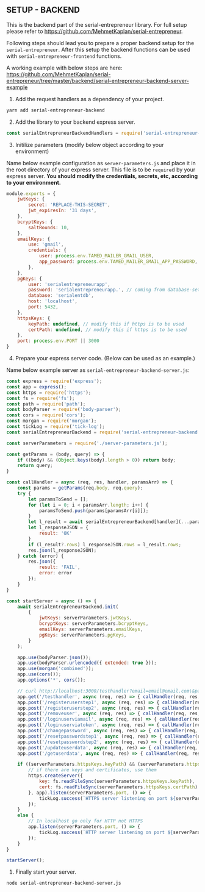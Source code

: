 ## SETUP - BACKEND

This is the backend part of the serial-entrepreneur library. For full setup please refer to https://github.com/MehmetKaplan/serial-entrepreneur.

Following steps should lead you to prepare a proper backend setup for the `serial-entrepreneur`. After this setup the backend functions can be used with `serial-entrepreneur-frontend` functions.

A working example with below steps are here: https://github.com/MehmetKaplan/serial-entrepreneur/tree/master/backend/serial-entrepreneur-backend-server-example

1. Add the request handlers as a dependency of your project.

```bash
yarn add serial-entrepreneur-backend
```

2. Add the library to your backend express server.

```javascript
const serialEntrepreneurBackendHandlers = require('serial-entrepreneur-backend');

```

3. Initilize parameters (modify below object according to your environment)

Name below example configuration as `server-parameters.js` and place it in the root directory of your express server. This file is to be `require`d by your express server. **You should modify the credentials, secrets, etc, according to your environment.**

```javascript
module.exports = {
	jwtKeys: {
		secret: 'REPLACE-THIS-SECRET',
		jwt_expiresIn: '31 days',
	},
	bcryptKeys: {
		saltRounds: 10,
	},
	emailKeys: {
		use: 'gmail',
		credentials: {
			user: process.env.TAMED_MAILER_GMAIL_USER,
			app_password: process.env.TAMED_MAILER_GMAIL_APP_PASSWORD,
		},
	},
	pgKeys: {
		user: 'serialentrepreneurapp',
		password: 'serialentrepreneurapp.', // coming from database-setup/step00001.sql
		database: 'serialentdb',
		host: 'localhost',
		port: 5432,
	},
	httpsKeys: {
		keyPath: undefined, // modify this if https is to be used
		certPath: undefined, // modify this if https is to be used
	},
	port: process.env.PORT || 3000
}
```

4. Prepare your express server code. (Below can be used as an example.)

Name below example server as `serial-entrepreneur-backend-server.js`:

```javascript
const express = require('express');
const app = express();
const https = require('https');
const fs = require('fs');
const path = require('path');
const bodyParser = require('body-parser');
const cors = require('cors');
const morgan = require('morgan');
const tickLog = require('tick-log');
const serialEntrepreneurBackend = require('serial-entrepreneur-backend');

const serverParameters = require('./server-parameters.js');

const getParams = (body, query) => {
	if ((body) && (Object.keys(body).length > 0)) return body;
	return query;
}

const callHandler = async (req, res, handler, paramsArr) => {
	const params = getParams(req.body, req.query);
	try {
		let paramsToSend = [];
		for (let i = 0; i < paramsArr.length; i++) {
			paramsToSend.push(params[paramsArr[i]]);
		}
		let l_result = await serialEntrepreneurBackend[handler](...paramsToSend); // never use the return value, they are to be used for testing only
		let l_responseJSON = {
			result: 'OK'
		}
		if (l_result?.rows) l_responseJSON.rows = l_result.rows;
		res.json(l_responseJSON);
	} catch (error) {
		res.json({
			result: 'FAIL',
			error: error
		});
	}
}

const startServer = async () => {
	await serialEntrepreneurBackend.init(
		{
			jwtKeys: serverParameters.jwtKeys,
			bcryptKeys: serverParameters.bcryptKeys,
			emailKeys: serverParameters.emailKeys,
			pgKeys: serverParameters.pgKeys,
		}
	);

	app.use(bodyParser.json());
	app.use(bodyParser.urlencoded({ extended: true }));
	app.use(morgan('combined'));
	app.use(cors());
	app.options('*', cors());

	// curl http://localhost:3000/testhandler?email=email@email.com\&password=password123\&name=name123
	app.get('/testhandler', async (req, res) => { callHandler(req, res, 'testHandler', ['name', 'email', 'password']); });
	app.post('/registeruserstep1', async (req, res) => { callHandler(req, res, 'registerUserStep1', ['name', 'middleName', 'lastName', 'email', 'password', 'birthDate', 'gender']) });
	app.post('/registeruserstep2', async (req, res) => { callHandler(req, res, 'registerUserStep2', ['email', 'confirmationCode']) });
	app.post('/removeuser', async (req, res) => { callHandler(req, res, 'removeUser', ['email', 'token']) });
	app.post('/loginuserviamail', async (req, res) => { callHandler(req, res, 'loginUserViaMail', ['email', 'password']) });
	app.post('/loginuserviatoken', async (req, res) => { callHandler(req, res, 'loginUserViaToken', ['token']) });
	app.post('/changepassword', async (req, res) => { callHandler(req, res, 'changePassword', ['token', 'oldPassword', 'newPassword']) });
	app.post('/resetpasswordstep1', async (req, res) => { callHandler(req, res, 'resetPasswordStep1', ['email']) });
	app.post('/resetpasswordstep2', async (req, res) => { callHandler(req, res, 'resetPasswordStep2', ['email', 'confirmationCode', 'newPassword']) });
	app.post('/updateuserdata', async (req, res) => { callHandler(req, res, 'updateUserData', ['token', 'name', 'middleName', 'lastName', 'birthDate', 'gender']) });
	app.post('/getuserdata', async (req, res) => { callHandler(req, res, 'getUserData', ['token']) });

	if ((serverParameters.httpsKeys.keyPath) && (serverParameters.httpsKeys.certPath)) {
		// if there are keys and certificates, use them
		https.createServer({
			key: fs.readFileSync(serverParameters.httpsKeys.keyPath),
			cert: fs.readFileSync(serverParameters.httpsKeys.certPath)
		}, app).listen(serverParameters.port, () => {
			tickLog.success(`HTTPS server listening on port ${serverParameters.port}.`);
		});
	}
	else {
		// In localhost go only for HTTP not HTTPS
		app.listen(serverParameters.port, () => {
			tickLog.success(`HTTP server listening on port ${serverParameters.port}.`);
		});
	}
}

startServer();
```

1. Finally start your server.

```bash
node serial-entrepreneur-backend-server.js
```
